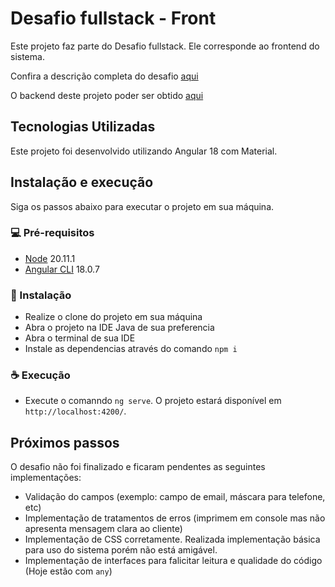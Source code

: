 # Desafio fullstack - Front

Este projeto faz parte do Desafio fullstack. Ele corresponde ao frontend do sistema.

Confira a descrição completa do desafio  [aqui](https://github.com/SeniorSA/inovacao/blob/main/desafio-fullstack.md)

O backend deste projeto poder ser obtido  [aqui](https://github.com/sb2901/desafio-fullstack-back)

## Tecnologias Utilizadas
Este projeto foi desenvolvido utilizando Angular 18 com Material.

## Instalação e execução
Siga os passos abaixo para executar o projeto em sua máquina.

 ### 💻 Pré-requisitos
 - [Node](https://nodejs.org/pt/blog/release/v20.11.1) 20.11.1
 - [Angular CLI](https://github.com/angular/angular-cli) 18.0.7

 ### 🚀 Instalação
 - Realize o clone do projeto em sua máquina
 - Abra o projeto na IDE Java de sua preferencia
 - Abra o terminal de sua IDE
 - Instale as dependencias através do comando `npm i`
 
 ### ☕ Execução
 - Execute o comanndo `ng serve`. O projeto estará disponível em  `http://localhost:4200/`. 

## Próximos passos
O desafio não foi finalizado e ficaram pendentes as seguintes implementações:
- Validação do campos (exemplo: campo de email, máscara para telefone, etc)
- Implementação de tratamentos de erros (imprimem em console mas não apresenta mensagem clara ao cliente)
- Implementação de CSS corretamente. Realizada implementação básica para uso do sistema porém não está amigável.
- Implementação de interfaces para falicitar leitura e qualidade do código (Hoje estão com `any`)


